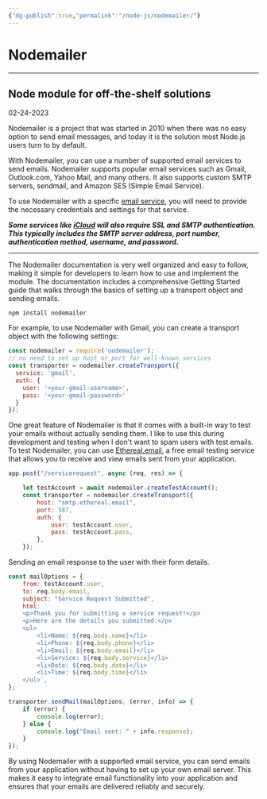 ```yaml
---
{"dg-publish":true,"permalink":"/node-js/nodemailer/"}
---
```


# Nodemailer

---

## Node module for off-the-shelf solutions

02-24-2023

Nodemailer is a project that was started in 2010 when there was no easy option to send email messages, and today it is the solution most Node.js users turn to by default.

With Nodemailer, you can use a number of supported email services to send emails. Nodemailer supports popular email services such as Gmail, Outlook.com, Yahoo Mail, and many others. It also supports custom SMTP servers, sendmail, and Amazon SES (Simple Email Service).

To use Nodemailer with a specific [email service](https://nodemailer.com/smtp/well-known/), you will need to provide the necessary credentials and settings for that service. 

***Some services like [iCloud](https://support.apple.com/en-us/HT202304) will also require SSL and SMTP authentication. This typically includes the SMTP server address, port number, authentication method, username, and password.***

---

The Nodemailer documentation is very well organized and easy to follow, making it simple for developers to learn how to use and implement the module. The documentation includes a comprehensive Getting Started guide that walks through the basics of setting up a transport object and sending emails.

```npm install nodemailer```

For example, to use Nodemailer with Gmail, you can create a transport object with the following settings:

```js
const nodemailer = require('nodemailer');
// no need to set up host or port for well-known services
const transporter = nodemailer.createTransport({
  service: 'gmail',
  auth: {
    user: '<your-gmail-username>',
    pass: '<your-gmail-password>'
  }
});
```

One great feature of Nodemailer is that it comes with a built-in way to test your emails without actually sending them. I like to use this during development and testing when I don't want to spam users with test emails. To test Nodemailer, you can use [Ethereal.email](http://ethereal.email/), a free email testing service that allows you to receive and view emails sent from your application.
```javascript
app.post("/servicerequest", async (req, res) => {

	let testAccount = await nodemailer.createTestAccount();
	const transporter = nodemailer.createTransport({
		host: "smtp.ethereal.email",
		port: 587,
		auth: {
			user: testAccount.user,
			pass: testAccount.pass,
		},
	});
```

Sending an email response to the user with their form details.
```javascript
const mailOptions = {
	from: testAccount.user,
	to: req.body.email,
	subject: "Service Request Submitted",
	html: `
	<p>Thank you for submitting a service request!</p>
	<p>Here are the details you submitted:</p>
	<ul>
		<li>Name: ${req.body.name}</li>
		<li>Phone: ${req.body.phone}</li>
		<li>Email: ${req.body.email}</li>
		<li>Service: ${req.body.service}</li>
		<li>Date: ${req.body.date}</li>
		<li>Time: ${req.body.time}</li>
	</ul>`,
};

transporter.sendMail(mailOptions, (error, info) => {
	if (error) {
		console.log(error);
	} else {
		console.log("Email sent: " + info.response);
	}
});
```

By using Nodemailer with a supported email service, you can send emails from your application without having to set up your own email server. This makes it easy to integrate email functionality into your application and ensures that your emails are delivered reliably and securely.